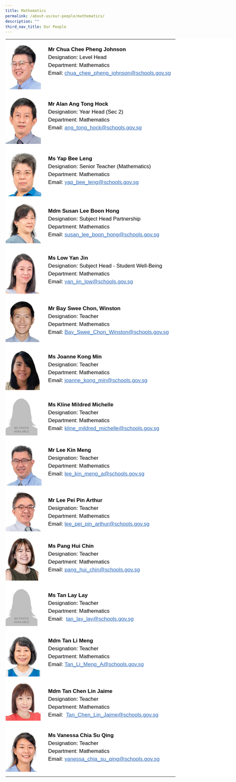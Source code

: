 ```yaml
---
title: Mathematics
permalink: /about-us/our-people/mathematics/
description: ""
third_nav_title: Our People
---
```

<table
  style="
    margin: auto;
    outline: 0px;
    padding: 0px;
    border-collapse: collapse;
    clear: both;
    border: 1px solid transparent;
    table-layout: fixed;
    color: rgb(0, 0, 0);
    font-family: Helvetica, sans-serif;
    font-size: 17px;
    font-style: normal;
    font-variant-ligatures: normal;
    font-variant-caps: normal;
    font-weight: 400;
    letter-spacing: normal;
    orphans: 2;
    text-align: left;
    text-transform: none;
    white-space: normal;
    widows: 2;
    word-spacing: 0px;
    -webkit-text-stroke-width: 0px;
    background-color: rgb(255, 255, 255);
    text-decoration-thickness: initial;
    text-decoration-style: initial;
    text-decoration-color: initial;
    width: 840px;
  "
  class="ive_eobj_center ives_tab_kosong"
>
  <tbody style="margin: 0px; outline: 0px; padding: 0px">
    <tr style="margin: 0px; outline: 0px; padding: 0px">
      <td
        style="
          margin: 0px;
          outline: 0px;
          padding: 0px 15px 15px 0px;
          vertical-align: top;
          width: 120px;
        "
      >
        <img
          style="
            margin: 0px 10px 0px 0px;
            outline: 0px;
            padding: 0px;
            border: none;
            max-width: 100%;
            float: left;
            width: 112px;
            height: 158px;
          "
          class="ive_eobj_left"
          alt="Chua Chee Pheng Johnson.jpg"
          src="/images/Mathematics/Chua%20Chee%20Pheng%20Johnson.jpeg"
        /><br style="margin: 0px; outline: 0px; padding: 0px" />
      </td>
      <td
        style="
          margin: 0px;
          outline: 0px;
          padding: 0px 15px 15px 0px;
          vertical-align: top;
        "
      >
        <br style="margin: 0px; outline: 0px; padding: 0px" />
        <div
          style="
            margin: 0px;
            outline: 0px;
            padding: 0px;
            line-height: 24.99px;
            color: rgb(0, 0, 0);
            font-family: Helvetica, sans-serif;
            font-size: 17px;
            font-weight: 400;
          "
        >
          <b style="margin: 0px; outline: 0px; padding: 0px"
            >Mr Chua Chee Pheng Johnson</b
          >
        </div>
        <div
          style="
            margin: 0px;
            outline: 0px;
            padding: 0px;
            line-height: 24.99px;
            color: rgb(0, 0, 0);
            font-family: Helvetica, sans-serif;
            font-size: 17px;
            font-weight: 400;
          "
        >
          Designation: Level Head
        </div>
        <div
          style="
            margin: 0px;
            outline: 0px;
            padding: 0px;
            line-height: 24.99px;
            color: rgb(0, 0, 0);
            font-family: Helvetica, sans-serif;
            font-size: 17px;
            font-weight: 400;
          "
        >
          Department: Mathematics
        </div>
        <div
          style="
            margin: 0px;
            outline: 0px;
            padding: 0px;
            line-height: 24.99px;
            color: rgb(0, 0, 0);
            font-family: Helvetica, sans-serif;
            font-size: 17px;
            font-weight: 400;
          "
        >
          Email:<span>&nbsp;</span
          ><a
            style="
              margin: 0px;
              outline: 0px;
              padding: 0px;
              color: rgb(42, 103, 183);
              text-decoration: underline;
            "
            target=""
            href="mailto:chua_chee_pheng_johnson@schools.gov.sg"
            >chua_chee_pheng_johnson@schools.gov.sg</a
          >
        </div>
      </td>
    </tr>
    <tr style="margin: 0px; outline: 0px; padding: 0px">
      <td
        style="
          margin: 0px;
          outline: 0px;
          padding: 0px 15px 15px 0px;
          vertical-align: top;
        "
      >
        <img
          style="
            margin: 0px 10px 0px 0px;
            outline: 0px;
            padding: 0px;
            border: none;
            max-width: 100%;
            float: left;
            width: 112px;
            height: 158px;
          "
          class="ive_eobj_left"
          alt="Alan Ang Tong Hock.jpg"
          src="/images/Mathematics/Alan%20Ang%20Tong%20Hock.jpeg"
        /><br style="margin: 0px; outline: 0px; padding: 0px" />
      </td>
      <td
        style="
          margin: 0px;
          outline: 0px;
          padding: 0px 15px 15px 0px;
          vertical-align: top;
        "
      >
        <br style="margin: 0px; outline: 0px; padding: 0px" />
        <div
          style="
            margin: 0px;
            outline: 0px;
            padding: 0px;
            line-height: 24.99px;
            color: rgb(0, 0, 0);
            font-family: Helvetica, sans-serif;
            font-size: 17px;
            font-weight: 400;
          "
        >
          <b style="margin: 0px; outline: 0px; padding: 0px"
            >Mr Alan Ang Tong Hock</b
          >
        </div>
        <div
          style="
            margin: 0px;
            outline: 0px;
            padding: 0px;
            line-height: 24.99px;
            color: rgb(0, 0, 0);
            font-family: Helvetica, sans-serif;
            font-size: 17px;
            font-weight: 400;
          "
        >
          Designation: Year Head (Sec 2)
        </div>
        <div
          style="
            margin: 0px;
            outline: 0px;
            padding: 0px;
            line-height: 24.99px;
            color: rgb(0, 0, 0);
            font-family: Helvetica, sans-serif;
            font-size: 17px;
            font-weight: 400;
          "
        >
          Department: Mathematics
        </div>
        <div
          style="
            margin: 0px;
            outline: 0px;
            padding: 0px;
            line-height: 24.99px;
            color: rgb(0, 0, 0);
            font-family: Helvetica, sans-serif;
            font-size: 17px;
            font-weight: 400;
          "
        >
          Email:<span>&nbsp;</span
          ><a
            style="
              margin: 0px;
              outline: 0px;
              padding: 0px;
              color: rgb(42, 103, 183);
              text-decoration: underline;
            "
            target=""
            href="mailto:ang_tong_hock@schools.gov.sg"
            >ang_tong_hock@schools.gov.sg</a
          >
        </div>
      </td>
    </tr>
    <tr style="margin: 0px; outline: 0px; padding: 0px">
      <td
        style="
          margin: 0px;
          outline: 0px;
          padding: 0px 15px 15px 0px;
          vertical-align: top;
        "
      >
        <img
          style="
            margin: 0px 10px 0px 0px;
            outline: 0px;
            padding: 0px;
            border: none;
            max-width: 100%;
            float: left;
            width: 113px;
            height: 151px;
          "
          class="ive_eobj_left"
          alt="Yap Bee Leng.jpg"
          src="/images/Mathematics/Yap%20Bee%20Leng.jpeg"
        /><br style="margin: 0px; outline: 0px; padding: 0px" />
      </td>
      <td
        style="
          margin: 0px;
          outline: 0px;
          padding: 0px 15px 15px 0px;
          vertical-align: top;
        "
      >
        <br style="margin: 0px; outline: 0px; padding: 0px" />
        <div
          style="
            margin: 0px;
            outline: 0px;
            padding: 0px;
            line-height: 24.99px;
            color: rgb(0, 0, 0);
            font-family: Helvetica, sans-serif;
            font-size: 17px;
            font-weight: 400;
          "
        >
          <b style="margin: 0px; outline: 0px; padding: 0px">Ms Yap Bee Leng</b>
        </div>
        <div
          style="
            margin: 0px;
            outline: 0px;
            padding: 0px;
            line-height: 24.99px;
            color: rgb(0, 0, 0);
            font-family: Helvetica, sans-serif;
            font-size: 17px;
            font-weight: 400;
          "
        >
          Designation: Senior Teacher (Mathematics)
        </div>
        <div
          style="
            margin: 0px;
            outline: 0px;
            padding: 0px;
            line-height: 24.99px;
            color: rgb(0, 0, 0);
            font-family: Helvetica, sans-serif;
            font-size: 17px;
            font-weight: 400;
          "
        >
          Department: Mathematics
        </div>
        <div
          style="
            margin: 0px;
            outline: 0px;
            padding: 0px;
            line-height: 24.99px;
            color: rgb(0, 0, 0);
            font-family: Helvetica, sans-serif;
            font-size: 17px;
            font-weight: 400;
          "
        >
          Email:<span>&nbsp;</span
          ><a
            style="
              margin: 0px;
              outline: 0px;
              padding: 0px;
              color: rgb(42, 103, 183);
              text-decoration: underline;
            "
            target=""
            href="mailto:yap_bee_leng@schools.gov.sg"
            >yap_bee_leng@schools.gov.sg</a
          >
        </div>
      </td>
    </tr>
    <tr style="margin: 0px; outline: 0px; padding: 0px">
      <td
        style="
          margin: 0px;
          outline: 0px;
          padding: 0px 15px 15px 0px;
          vertical-align: top;
        "
      >
        <img
          style="
            margin: 0px 10px 0px 0px;
            outline: 0px;
            padding: 0px;
            border: none;
            max-width: 100%;
            float: left;
            width: 115px;
            height: 134px;
          "
          class="ive_eobj_left"
          alt="Susan Lee Boon Hong.jpg"
          src="/images/Mathematics/Susan%20Lee%20Boon%20Hong.jpeg"
        /><br style="margin: 0px; outline: 0px; padding: 0px" />
      </td>
      <td
        style="
          margin: 0px;
          outline: 0px;
          padding: 0px 15px 15px 0px;
          vertical-align: top;
        "
      >
        <br style="margin: 0px; outline: 0px; padding: 0px" />
        <div
          style="
            margin: 0px;
            outline: 0px;
            padding: 0px;
            line-height: 24.99px;
            color: rgb(0, 0, 0);
            font-family: Helvetica, sans-serif;
            font-size: 17px;
            font-weight: 400;
          "
        >
          <b style="margin: 0px; outline: 0px; padding: 0px"
            >Mdm Susan Lee Boon Hong</b
          >
        </div>
        <div
          style="
            margin: 0px;
            outline: 0px;
            padding: 0px;
            line-height: 24.99px;
            color: rgb(0, 0, 0);
            font-family: Helvetica, sans-serif;
            font-size: 17px;
            font-weight: 400;
          "
        >
          Designation: Subject Head Partnership
        </div>
        <div
          style="
            margin: 0px;
            outline: 0px;
            padding: 0px;
            line-height: 24.99px;
            color: rgb(0, 0, 0);
            font-family: Helvetica, sans-serif;
            font-size: 17px;
            font-weight: 400;
          "
        >
          Department: Mathematics
        </div>
        <div
          style="
            margin: 0px;
            outline: 0px;
            padding: 0px;
            line-height: 24.99px;
            color: rgb(0, 0, 0);
            font-family: Helvetica, sans-serif;
            font-size: 17px;
            font-weight: 400;
          "
        >
          Email:<span>&nbsp;</span
          ><a
            style="
              margin: 0px;
              outline: 0px;
              padding: 0px;
              color: rgb(42, 103, 183);
              text-decoration: underline;
            "
            target=""
            href="mailto:susan_lee_boon_hong@schools.gov.sg"
            >susan_lee_boon_hong@schools.gov.sg</a
          >
        </div>
      </td>
    </tr>
    <tr style="margin: 0px; outline: 0px; padding: 0px">
      <td
        style="
          margin: 0px;
          outline: 0px;
          padding: 0px 15px 15px 0px;
          vertical-align: top;
        "
      >
        <img
          style="
            margin: 0px 10px 0px 0px;
            outline: 0px;
            padding: 0px;
            border: none;
            max-width: 100%;
            float: left;
            width: 114px;
            height: 145px;
          "
          class="ive_eobj_left"
          alt="Low Yan Jin.jpg"
          src="/images/Mathematics/Low%20Yan%20Jin.jpeg"
        /><br style="margin: 0px; outline: 0px; padding: 0px" />
      </td>
      <td
        style="
          margin: 0px;
          outline: 0px;
          padding: 0px 15px 15px 0px;
          vertical-align: top;
        "
      >
        <br style="margin: 0px; outline: 0px; padding: 0px" />
        <div
          style="
            margin: 0px;
            outline: 0px;
            padding: 0px;
            line-height: 24.99px;
            color: rgb(0, 0, 0);
            font-family: Helvetica, sans-serif;
            font-size: 17px;
            font-weight: 400;
          "
        >
          <b style="margin: 0px; outline: 0px; padding: 0px">Ms Low Yan Jin</b>
        </div>
        <div
          style="
            margin: 0px;
            outline: 0px;
            padding: 0px;
            line-height: 24.99px;
            color: rgb(0, 0, 0);
            font-family: Helvetica, sans-serif;
            font-size: 17px;
            font-weight: 400;
          "
        >
          Designation: Subject Head - Student Well-Being
        </div>
        <div
          style="
            margin: 0px;
            outline: 0px;
            padding: 0px;
            line-height: 24.99px;
            color: rgb(0, 0, 0);
            font-family: Helvetica, sans-serif;
            font-size: 17px;
            font-weight: 400;
          "
        >
          Department: Mathematics
        </div>
        <div
          style="
            margin: 0px;
            outline: 0px;
            padding: 0px;
            line-height: 24.99px;
            color: rgb(0, 0, 0);
            font-family: Helvetica, sans-serif;
            font-size: 17px;
            font-weight: 400;
          "
        >
          Email:<span>&nbsp;</span
          ><a
            style="
              margin: 0px;
              outline: 0px;
              padding: 0px;
              color: rgb(42, 103, 183);
              text-decoration: underline;
            "
            target=""
            href="mailto:yan_jin_low@schools.gov.sg"
            >yan_jin_low@schools.gov.sg</a
          >
        </div>
      </td>
    </tr>
    <tr style="margin: 0px; outline: 0px; padding: 0px">
      <td
        style="
          margin: 0px;
          outline: 0px;
          padding: 0px 15px 15px 0px;
          vertical-align: top;
        "
      >
        <img
          style="
            margin: 0px 10px 0px 0px;
            outline: 0px;
            padding: 0px;
            border: none;
            max-width: 100%;
            float: left;
            width: 107px;
            height: 138px;
          "
          class="ive_eobj_left"
          alt="Winston_Bay 1.jpg"
          src="/images/Mathematics/Winston_Bay%201.jpeg"
        /><br style="margin: 0px; outline: 0px; padding: 0px" />
      </td>
      <td
        style="
          margin: 0px;
          outline: 0px;
          padding: 0px 15px 15px 0px;
          vertical-align: top;
        "
      >
        <br style="margin: 0px; outline: 0px; padding: 0px" />
        <div
          style="
            margin: 0px;
            outline: 0px;
            padding: 0px;
            line-height: 24.99px;
            color: rgb(0, 0, 0);
            font-family: Helvetica, sans-serif;
            font-size: 17px;
            font-weight: 400;
          "
        >
          <b style="margin: 0px; outline: 0px; padding: 0px"
            >Mr Bay Swee Chon, Winston</b
          >
        </div>
        <div
          style="
            margin: 0px;
            outline: 0px;
            padding: 0px;
            line-height: 24.99px;
            color: rgb(0, 0, 0);
            font-family: Helvetica, sans-serif;
            font-size: 17px;
            font-weight: 400;
          "
        >
          Designation: Teacher
        </div>
        <div
          style="
            margin: 0px;
            outline: 0px;
            padding: 0px;
            line-height: 24.99px;
            color: rgb(0, 0, 0);
            font-family: Helvetica, sans-serif;
            font-size: 17px;
            font-weight: 400;
          "
        >
          Department: Mathematics
        </div>
        <div
          style="
            margin: 0px;
            outline: 0px;
            padding: 0px;
            line-height: 24.99px;
            color: rgb(0, 0, 0);
            font-family: Helvetica, sans-serif;
            font-size: 17px;
            font-weight: 400;
          "
        >
          Email:&nbsp;<a
            style="
              margin: 0px;
              outline: 0px;
              padding: 0px;
              color: rgb(42, 103, 183);
              text-decoration: underline;
            "
            target=""
            href="mailto:Bay_Swee_Chon_Winston@schools.gov.sg"
            >Bay_Swee_Chon_Winston@schools.gov.sg</a
          >
        </div>
      </td>
    </tr>
    <tr style="margin: 0px; outline: 0px; padding: 0px">
      <td
        style="
          margin: 0px;
          outline: 0px;
          padding: 0px 15px 15px 0px;
          vertical-align: top;
        "
      >
        <img
          style="
            margin: 0px 10px 0px 0px;
            outline: 0px;
            padding: 0px;
            border: none;
            max-width: 100%;
            float: left;
            width: 108px;
            height: 137px;
          "
          class="ive_eobj_left"
          alt="Joanne_Kong.jpg"
          src="/images/Mathematics/Joanne_Kong.jpeg"
        /><br style="margin: 0px; outline: 0px; padding: 0px" />
      </td>
      <td
        style="
          margin: 0px;
          outline: 0px;
          padding: 0px 15px 15px 0px;
          vertical-align: top;
        "
      >
        <br style="margin: 0px; outline: 0px; padding: 0px" />
        <div
          style="
            margin: 0px;
            outline: 0px;
            padding: 0px;
            line-height: 24.99px;
            color: rgb(0, 0, 0);
            font-family: Helvetica, sans-serif;
            font-size: 17px;
            font-weight: 400;
          "
        >
          <b style="margin: 0px; outline: 0px; padding: 0px"
            >Ms Joanne Kong Min</b
          >
        </div>
        <div
          style="
            margin: 0px;
            outline: 0px;
            padding: 0px;
            line-height: 24.99px;
            color: rgb(0, 0, 0);
            font-family: Helvetica, sans-serif;
            font-size: 17px;
            font-weight: 400;
          "
        >
          Designation: Teacher
        </div>
        <div
          style="
            margin: 0px;
            outline: 0px;
            padding: 0px;
            line-height: 24.99px;
            color: rgb(0, 0, 0);
            font-family: Helvetica, sans-serif;
            font-size: 17px;
            font-weight: 400;
          "
        >
          Department: Mathematics
        </div>
        <div
          style="
            margin: 0px;
            outline: 0px;
            padding: 0px;
            line-height: 24.99px;
            color: rgb(0, 0, 0);
            font-family: Helvetica, sans-serif;
            font-size: 17px;
            font-weight: 400;
          "
        >
          Email:<span>&nbsp;</span
          ><a
            style="
              margin: 0px;
              outline: 0px;
              padding: 0px;
              color: rgb(42, 103, 183);
              text-decoration: underline;
            "
            target=""
            href="mailto:joanne_kong_min@schools.gov.sg"
            >joanne_kong_min@schools.gov.sg</a
          >
        </div>
      </td>
    </tr>
    <tr style="margin: 0px; outline: 0px; padding: 0px">
      <td
        style="
          margin: 0px;
          outline: 0px;
          padding: 0px 15px 15px 0px;
          vertical-align: top;
        "
      >
        <img
          style="
            margin: 0px 10px 0px 0px;
            outline: 0px;
            padding: 0px;
            border: none;
            max-width: 100%;
            float: left;
            width: 101px;
            height: 129px;
          "
          class="ive_eobj_left"
          alt="sl_a_lady.png"
          src="/images/sl_a_lady.png"
        /><br style="margin: 0px; outline: 0px; padding: 0px" />
      </td>
      <td
        style="
          margin: 0px;
          outline: 0px;
          padding: 0px 15px 15px 0px;
          vertical-align: top;
        "
      >
        <br style="margin: 0px; outline: 0px; padding: 0px" />
        <div
          style="
            margin: 0px;
            outline: 0px;
            padding: 0px;
            line-height: 24.99px;
            color: rgb(0, 0, 0);
            font-family: Helvetica, sans-serif;
            font-size: 17px;
            font-weight: 400;
          "
        >
          <b style="margin: 0px; outline: 0px; padding: 0px"
            >Ms Kline Mildred Michelle</b
          >
        </div>
        <div
          style="
            margin: 0px;
            outline: 0px;
            padding: 0px;
            line-height: 24.99px;
            color: rgb(0, 0, 0);
            font-family: Helvetica, sans-serif;
            font-size: 17px;
            font-weight: 400;
          "
        >
          Designation: Teacher
        </div>
        <div
          style="
            margin: 0px;
            outline: 0px;
            padding: 0px;
            line-height: 24.99px;
            color: rgb(0, 0, 0);
            font-family: Helvetica, sans-serif;
            font-size: 17px;
            font-weight: 400;
          "
        >
          Department: Mathematics
        </div>
        <div
          style="
            margin: 0px;
            outline: 0px;
            padding: 0px;
            line-height: 24.99px;
            color: rgb(0, 0, 0);
            font-family: Helvetica, sans-serif;
            font-size: 17px;
            font-weight: 400;
          "
        >
          Email:&nbsp;<a
            style="
              margin: 0px;
              outline: 0px;
              padding: 0px;
              color: rgb(42, 103, 183);
              text-decoration: underline;
            "
            target=""
            href="mailto:kline_mildred_michelle@schools.gov.sg"
            >kline_mildred_michelle@schools.gov.sg</a
          >
        </div>
      </td>
    </tr>
    <tr style="margin: 0px; outline: 0px; padding: 0px">
      <td
        style="
          margin: 0px;
          outline: 0px;
          padding: 0px 15px 15px 0px;
          vertical-align: top;
        "
      >
        <img
          style="
            margin: 0px 10px 0px 0px;
            outline: 0px;
            padding: 0px;
            border: none;
            max-width: 100%;
            float: left;
            width: 114px;
            height: 144px;
          "
          class="ive_eobj_left"
          alt="Lee Kin Meng.jpg"
          src="/images/Mathematics/Lee%20Kin%20Meng.jpeg"
        /><br style="margin: 0px; outline: 0px; padding: 0px" />
      </td>
      <td
        style="
          margin: 0px;
          outline: 0px;
          padding: 0px 15px 15px 0px;
          vertical-align: top;
        "
      >
        <br style="margin: 0px; outline: 0px; padding: 0px" />
        <div
          style="
            margin: 0px;
            outline: 0px;
            padding: 0px;
            line-height: 24.99px;
            color: rgb(0, 0, 0);
            font-family: Helvetica, sans-serif;
            font-size: 17px;
            font-weight: 400;
          "
        >
          <b style="margin: 0px; outline: 0px; padding: 0px">Mr Lee Kin Meng</b>
        </div>
        <div
          style="
            margin: 0px;
            outline: 0px;
            padding: 0px;
            line-height: 24.99px;
            color: rgb(0, 0, 0);
            font-family: Helvetica, sans-serif;
            font-size: 17px;
            font-weight: 400;
          "
        >
          Designation: Teacher
        </div>
        <div
          style="
            margin: 0px;
            outline: 0px;
            padding: 0px;
            line-height: 24.99px;
            color: rgb(0, 0, 0);
            font-family: Helvetica, sans-serif;
            font-size: 17px;
            font-weight: 400;
          "
        >
          Department: Mathematics
        </div>
        <div
          style="
            margin: 0px;
            outline: 0px;
            padding: 0px;
            line-height: 24.99px;
            color: rgb(0, 0, 0);
            font-family: Helvetica, sans-serif;
            font-size: 17px;
            font-weight: 400;
          "
        >
          Email:<span>&nbsp;</span
          ><a
            style="
              margin: 0px;
              outline: 0px;
              padding: 0px;
              color: rgb(42, 103, 183);
              text-decoration: underline;
            "
            target=""
            href="mailto:lee_kin_meng_a@schools.gov.sg"
            >lee_kin_meng_a@schools.gov.sg</a
          >
        </div>
      </td>
    </tr>
    <tr style="margin: 0px; outline: 0px; padding: 0px">
      <td
        style="
          margin: 0px;
          outline: 0px;
          padding: 0px 15px 15px 0px;
          vertical-align: top;
        "
      >
        <img
          style="
            margin: 0px 10px 0px 0px;
            outline: 0px;
            padding: 0px;
            border: none;
            max-width: 100%;
            float: left;
            width: 115px;
            height: 130px;
          "
          class="ive_eobj_left"
          alt="Lee Pei Pin Arthur.jpg"
          src="/images/Mathematics/Lee%20Pei%20Pin%20Arthur.jpeg"
        /><br style="margin: 0px; outline: 0px; padding: 0px" />
      </td>
      <td
        style="
          margin: 0px;
          outline: 0px;
          padding: 0px 15px 15px 0px;
          vertical-align: top;
        "
      >
        <br style="margin: 0px; outline: 0px; padding: 0px" />
        <div
          style="
            margin: 0px;
            outline: 0px;
            padding: 0px;
            line-height: 24.99px;
            color: rgb(0, 0, 0);
            font-family: Helvetica, sans-serif;
            font-size: 17px;
            font-weight: 400;
          "
        >
          <b style="margin: 0px; outline: 0px; padding: 0px"
            >Mr Lee Pei Pin Arthur</b
          >
        </div>
        <div
          style="
            margin: 0px;
            outline: 0px;
            padding: 0px;
            line-height: 24.99px;
            color: rgb(0, 0, 0);
            font-family: Helvetica, sans-serif;
            font-size: 17px;
            font-weight: 400;
          "
        >
          Designation: Teacher
        </div>
        <div
          style="
            margin: 0px;
            outline: 0px;
            padding: 0px;
            line-height: 24.99px;
            color: rgb(0, 0, 0);
            font-family: Helvetica, sans-serif;
            font-size: 17px;
            font-weight: 400;
          "
        >
          Department: Mathematics
        </div>
        <div
          style="
            margin: 0px;
            outline: 0px;
            padding: 0px;
            line-height: 24.99px;
            color: rgb(0, 0, 0);
            font-family: Helvetica, sans-serif;
            font-size: 17px;
            font-weight: 400;
          "
        >
          Email:<span>&nbsp;</span
          ><a
            style="
              margin: 0px;
              outline: 0px;
              padding: 0px;
              color: rgb(42, 103, 183);
              text-decoration: underline;
            "
            target=""
            href="mailto:lee_pei_pin_arthur@schools.gov.sg"
            >lee_pei_pin_arthur@schools.gov.sg</a
          >
        </div>
      </td>
    </tr>
    <tr style="margin: 0px; outline: 0px; padding: 0px">
      <td
        style="
          margin: 0px;
          outline: 0px;
          padding: 0px 15px 15px 0px;
          vertical-align: top;
        "
      >
        <img
          style="
            margin: 0px 10px 0px 0px;
            outline: 0px;
            padding: 0px;
            border: none;
            max-width: 100%;
            float: left;
            width: 104px;
            height: 141px;
          "
          class="ive_eobj_left"
          alt="Pang Hui Chin web.jpg"
          src="/images/Mathematics/Pang%20Hui%20Chin%20web.jpeg"
        /><br style="margin: 0px; outline: 0px; padding: 0px" />
      </td>
      <td
        style="
          margin: 0px;
          outline: 0px;
          padding: 0px 15px 15px 0px;
          vertical-align: top;
        "
      >
        <br style="margin: 0px; outline: 0px; padding: 0px" />
        <div
          style="
            margin: 0px;
            outline: 0px;
            padding: 0px;
            line-height: 24.99px;
            color: rgb(0, 0, 0);
            font-family: Helvetica, sans-serif;
            font-size: 17px;
            font-weight: 400;
          "
        >
          <b style="margin: 0px; outline: 0px; padding: 0px"
            >Ms Pang Hui Chin</b
          >
        </div>
        <div
          style="
            margin: 0px;
            outline: 0px;
            padding: 0px;
            line-height: 24.99px;
            color: rgb(0, 0, 0);
            font-family: Helvetica, sans-serif;
            font-size: 17px;
            font-weight: 400;
          "
        >
          Designation: Teacher
        </div>
        <div
          style="
            margin: 0px;
            outline: 0px;
            padding: 0px;
            line-height: 24.99px;
            color: rgb(0, 0, 0);
            font-family: Helvetica, sans-serif;
            font-size: 17px;
            font-weight: 400;
          "
        >
          Department: Mathematics
        </div>
        <div
          style="
            margin: 0px;
            outline: 0px;
            padding: 0px;
            line-height: 24.99px;
            color: rgb(0, 0, 0);
            font-family: Helvetica, sans-serif;
            font-size: 17px;
            font-weight: 400;
          "
        >
          Email:<span>&nbsp;</span
          ><a
            style="
              margin: 0px;
              outline: 0px;
              padding: 0px;
              color: rgb(42, 103, 183);
              text-decoration: underline;
            "
            target=""
            href="mailto:pang_hui_chin@schools.gov.sg"
            >pang_hui_chin@schools.gov.sg</a
          >
        </div>
      </td>
    </tr>
    <tr style="margin: 0px; outline: 0px; padding: 0px">
      <td
        style="
          margin: 0px;
          outline: 0px;
          padding: 0px 15px 15px 0px;
          vertical-align: top;
        "
      >
        <img
          style="
            margin: 0px 10px 0px 0px;
            outline: 0px;
            padding: 0px;
            border: none;
            max-width: 100%;
            float: left;
            width: 101px;
            height: 129px;
          "
          class="ive_eobj_left"
          alt="sl_a_lady.png"
          src="/images/sl_a_lady.png"
        />
        <br style="margin: 0px; outline: 0px; padding: 0px" />
      </td>
      <td
        style="
          margin: 0px;
          outline: 0px;
          padding: 0px 15px 15px 0px;
          vertical-align: top;
        "
      >
        <br style="margin: 0px; outline: 0px; padding: 0px" />
        <div
          style="
            margin: 0px;
            outline: 0px;
            padding: 0px;
            line-height: 24.99px;
            color: rgb(0, 0, 0);
            font-family: Helvetica, sans-serif;
            font-size: 17px;
            font-weight: 400;
          "
        >
          <b style="margin: 0px; outline: 0px; padding: 0px"> Ms Tan Lay Lay</b>
        </div>
        <div
          style="
            margin: 0px;
            outline: 0px;
            padding: 0px;
            line-height: 24.99px;
            color: rgb(0, 0, 0);
            font-family: Helvetica, sans-serif;
            font-size: 17px;
            font-weight: 400;
          "
        >
          Designation: Teacher
        </div>
        <div
          style="
            margin: 0px;
            outline: 0px;
            padding: 0px;
            line-height: 24.99px;
            color: rgb(0, 0, 0);
            font-family: Helvetica, sans-serif;
            font-size: 17px;
            font-weight: 400;
          "
        >
          Department: Mathematics
        </div>
        <div
          style="
            margin: 0px;
            outline: 0px;
            padding: 0px;
            line-height: 24.99px;
            color: rgb(0, 0, 0);
            font-family: Helvetica, sans-serif;
            font-size: 17px;
            font-weight: 400;
          "
        >
          Email:&nbsp;
          <a
            style="
              margin: 0px;
              outline: 0px;
              padding: 0px;
              color: rgb(42, 103, 183);
              text-decoration: underline;
            "
            target=""
            href="mailto:tan_lay_lay@schools.gov.sg"
            >tan_lay_lay@schools.gov.sg</a
          >
        </div>
      </td>
    </tr>
    <tr style="margin: 0px; outline: 0px; padding: 0px">
      <td
        style="
          margin: 0px;
          outline: 0px;
          padding: 0px 15px 15px 0px;
          vertical-align: top;
        "
      >
        <img
          style="
            margin: 0px 10px 0px 0px;
            outline: 0px;
            padding: 0px;
            border: none;
            max-width: 100%;
            float: left;
            width: 112px;
            height: 145px;
          "
          class="ive_eobj_left"
          alt="Tan Li Meng.jpg"
          src="/images/Mathematics/Tan%20Li%20Meng.jpeg"
        /><br style="margin: 0px; outline: 0px; padding: 0px" />
      </td>
      <td
        style="
          margin: 0px;
          outline: 0px;
          padding: 0px 15px 15px 0px;
          vertical-align: top;
        "
      >
        <br style="margin: 0px; outline: 0px; padding: 0px" />
        <div
          style="
            margin: 0px;
            outline: 0px;
            padding: 0px;
            line-height: 24.99px;
            color: rgb(0, 0, 0);
            font-family: Helvetica, sans-serif;
            font-size: 17px;
            font-weight: 400;
          "
        >
          <b style="margin: 0px; outline: 0px; padding: 0px">Mdm Tan Li Meng</b>
        </div>
        <div
          style="
            margin: 0px;
            outline: 0px;
            padding: 0px;
            line-height: 24.99px;
            color: rgb(0, 0, 0);
            font-family: Helvetica, sans-serif;
            font-size: 17px;
            font-weight: 400;
          "
        >
          Designation: Teacher
        </div>
        <div
          style="
            margin: 0px;
            outline: 0px;
            padding: 0px;
            line-height: 24.99px;
            color: rgb(0, 0, 0);
            font-family: Helvetica, sans-serif;
            font-size: 17px;
            font-weight: 400;
          "
        >
          Department: Mathematics
        </div>
        <div
          style="
            margin: 0px;
            outline: 0px;
            padding: 0px;
            line-height: 24.99px;
            color: rgb(0, 0, 0);
            font-family: Helvetica, sans-serif;
            font-size: 17px;
            font-weight: 400;
          "
        >
          Email:<span>&nbsp;</span
          ><a
            style="
              margin: 0px;
              outline: 0px;
              padding: 0px;
              color: rgb(42, 103, 183);
              text-decoration: underline;
            "
            target=""
            href="mailto:Tan_Li_Meng_A@schools.gov.sg"
            >Tan_Li_Meng_A@schools.gov.sg</a
          >
        </div>
      </td>
    </tr>
    <tr style="margin: 0px; outline: 0px; padding: 0px">
      <td
        style="
          margin: 0px;
          outline: 0px;
          padding: 0px 15px 15px 0px;
          vertical-align: top;
        "
      >
        <img
          style="
            margin: 0px 10px 0px 0px;
            outline: 0px;
            padding: 0px;
            border: none;
            max-width: 100%;
            float: left;
            width: 111px;
            height: 125px;
          "
          class="ive_eobj_left"
          alt="Jaime.jpg"
          src="/images/Mathematics/Jaime.jpeg"
        /><br style="margin: 0px; outline: 0px; padding: 0px" />
      </td>
      <td
        style="
          margin: 0px;
          outline: 0px;
          padding: 0px 15px 15px 0px;
          vertical-align: top;
        "
      >
        <br style="margin: 0px; outline: 0px; padding: 0px" />
        <div
          style="
            margin: 0px;
            outline: 0px;
            padding: 0px;
            line-height: 24.99px;
            color: rgb(0, 0, 0);
            font-family: Helvetica, sans-serif;
            font-size: 17px;
            font-weight: 400;
          "
        >
          <b style="margin: 0px; outline: 0px; padding: 0px"
            >Mdm Tan Chen Lin Jaime</b
          >
        </div>
        <div
          style="
            margin: 0px;
            outline: 0px;
            padding: 0px;
            line-height: 24.99px;
            color: rgb(0, 0, 0);
            font-family: Helvetica, sans-serif;
            font-size: 17px;
            font-weight: 400;
          "
        >
          Designation: Teacher
        </div>
        <div
          style="
            margin: 0px;
            outline: 0px;
            padding: 0px;
            line-height: 24.99px;
            color: rgb(0, 0, 0);
            font-family: Helvetica, sans-serif;
            font-size: 17px;
            font-weight: 400;
          "
        >
          Department: Mathematics
        </div>
        <div
          style="
            margin: 0px;
            outline: 0px;
            padding: 0px;
            line-height: 24.99px;
            color: rgb(0, 0, 0);
            font-family: Helvetica, sans-serif;
            font-size: 17px;
            font-weight: 400;
          "
        >
          Email:&nbsp;&nbsp;<a
            style="
              margin: 0px;
              outline: 0px;
              padding: 0px;
              color: rgb(42, 103, 183);
              text-decoration: underline;
            "
            target=""
            href="mailto:Tan_Chen_Lin_Jaime@schools.gov.sg"
            >Tan_Chen_Lin_Jaime@schools.gov.sg</a
          >
        </div>
      </td>
    </tr>
    <tr style="margin: 0px; outline: 0px; padding: 0px">
      <td
        style="
          margin: 0px;
          outline: 0px;
          padding: 0px 15px 15px 0px;
          vertical-align: top;
        "
      >
        <img
          style="
            margin: 0px 10px 0px 0px;
            outline: 0px;
            padding: 0px;
            border: none;
            max-width: 100%;
            float: left;
            width: 116px;
            height: 147px;
          "
          class="ive_eobj_left"
          alt="Vanessa Chia Su Qing.jpg"
          src="/images/Mathematics/Vanessa%20Chia%20Su%20Qing.jpeg"
        /><br style="margin: 0px; outline: 0px; padding: 0px" />
      </td>
      <td
        style="
          margin: 0px;
          outline: 0px;
          padding: 0px 15px 15px 0px;
          vertical-align: top;
        "
      >
        <br style="margin: 0px; outline: 0px; padding: 0px" />
        <div
          style="
            margin: 0px;
            outline: 0px;
            padding: 0px;
            line-height: 24.99px;
            color: rgb(0, 0, 0);
            font-family: Helvetica, sans-serif;
            font-size: 17px;
            font-weight: 400;
          "
        >
          <b style="margin: 0px; outline: 0px; padding: 0px"
            >Ms Vanessa Chia Su Qing</b
          >
        </div>
        <div
          style="
            margin: 0px;
            outline: 0px;
            padding: 0px;
            line-height: 24.99px;
            color: rgb(0, 0, 0);
            font-family: Helvetica, sans-serif;
            font-size: 17px;
            font-weight: 400;
          "
        >
          Designation: Teacher
        </div>
        <div
          style="
            margin: 0px;
            outline: 0px;
            padding: 0px;
            line-height: 24.99px;
            color: rgb(0, 0, 0);
            font-family: Helvetica, sans-serif;
            font-size: 17px;
            font-weight: 400;
          "
        >
          Department: Mathematics
        </div>
        <div
          style="
            margin: 0px;
            outline: 0px;
            padding: 0px;
            line-height: 24.99px;
            color: rgb(0, 0, 0);
            font-family: Helvetica, sans-serif;
            font-size: 17px;
            font-weight: 400;
          "
        >
          Email:<span>&nbsp;</span
          ><a
            style="
              margin: 0px;
              outline: 0px;
              padding: 0px;
              color: rgb(42, 103, 183);
              text-decoration: underline;
            "
            target=""
            href="mailto:vanessa_chia_su_qing@schools.gov.sg"
            >vanessa_chia_su_qing@schools.gov.sg</a
          >
        </div>
      </td>
    </tr>
  </tbody>
</table>